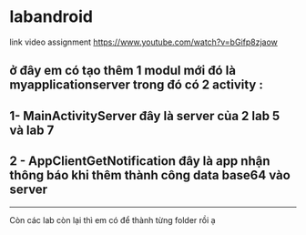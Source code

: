 # labandroid
link video assignment 
https://www.youtube.com/watch?v=bGifp8zjaow

ở đây em có tạo thêm 1 modul mới đó là myapplicationserver trong đó có 2 activity :
----------------
1- MainActivityServer đây là server của 2 lab 5 và lab 7 
---------------------------
2 - AppClientGetNotification đây là app nhận thông báo khi thêm thành công data base64 vào server 
-------------------
----------------
Còn các lab còn lại thì em có để thành từng folder rồi ạ 

